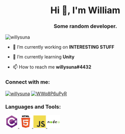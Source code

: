 <h1 align="center">Hi 👋, I'm William</h1>
<h3 align="center">Some random developer.</h3>

<p align="left"> <img src="https://komarev.com/ghpvc/?username=willysuna&label=Profile%20views&color=0e75b6&style=flat" alt="willysuna" /> </p>

- 🔭 I’m currently working on **INTERESTING STUFF**

- 🌱 I’m currently learning **Unity**

- 📫 How to reach me **willysuna#4432**

<h3 align="left">Connect with me:</h3>
<p align="left">
<a href="https://www.youtube.com/c/willysuna" target="blank"><img align="center" src="https://raw.githubusercontent.com/rahuldkjain/github-profile-readme-generator/master/src/images/icons/Social/youtube.svg" alt="willysuna" height="30" width="40" /></a>
<a href="https://discord.gg/WWq8P6uPyR" target="blank"><img align="center" src="https://raw.githubusercontent.com/rahuldkjain/github-profile-readme-generator/master/src/images/icons/Social/discord.svg" alt="WWq8P6uPyR" height="30" width="40" /></a>
</p>

<h3 align="left">Languages and Tools:</h3>
<p align="left"> <a href="https://www.w3schools.com/cs/" target="_blank" rel="noreferrer"> <img src="https://raw.githubusercontent.com/devicons/devicon/master/icons/csharp/csharp-original.svg" alt="csharp" width="40" height="40"/> </a> <a href="https://www.w3.org/html/" target="_blank" rel="noreferrer"> <img src="https://raw.githubusercontent.com/devicons/devicon/master/icons/html5/html5-original-wordmark.svg" alt="html5" width="40" height="40"/> </a> <a href="https://developer.mozilla.org/en-US/docs/Web/JavaScript" target="_blank" rel="noreferrer"> <img src="https://raw.githubusercontent.com/devicons/devicon/master/icons/javascript/javascript-original.svg" alt="javascript" width="40" height="40"/> </a> <a href="https://nodejs.org" target="_blank" rel="noreferrer"> <img src="https://raw.githubusercontent.com/devicons/devicon/master/icons/nodejs/nodejs-original-wordmark.svg" alt="nodejs" width="40" height="40"/> </a> </p>
